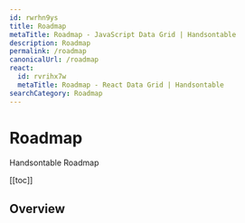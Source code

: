 ```yaml
---
id: rwrhn9ys
title: Roadmap
metaTitle: Roadmap - JavaScript Data Grid | Handsontable
description: Roadmap
permalink: /roadmap
canonicalUrl: /roadmap
react:
  id: rvrihx7w
  metaTitle: Roadmap - React Data Grid | Handsontable
searchCategory: Roadmap
---
```


# Roadmap

Handsontable Roadmap

[[toc]]

## Overview
